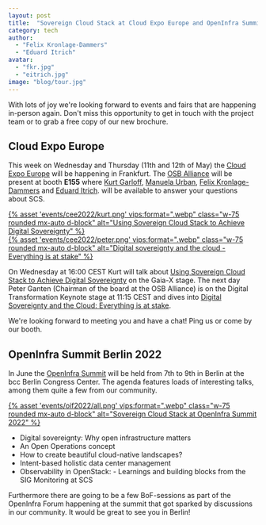 ```yaml
---
layout: post
title:  "Sovereign Cloud Stack at Cloud Expo Europe and OpenInfra Summit"
category: tech
author:
  - "Felix Kronlage-Dammers"
  - "Eduard Itrich"
avatar:
  - "fkr.jpg"
  - "eitrich.jpg"
image: "blog/tour.jpg"
---
```

With lots of joy we're looking forward to events and fairs that are happening in-person again.
Don't miss this opportunity to get in touch with the project team or to grab a free copy
of our new brochure.


## Cloud Expo Europe

This week on Wednesday and Thursday (11th and 12th of May) the [Cloud Expo Europe](https://www.cloudexpoeurope.de/)
will be happening in Frankfurt. The [OSB Alliance](https://osb-alliance.de) will be present
at booth **E155** where [Kurt Garloff](https://scs.community/garloff), [Manuela Urban](https://scs.community/urban),
[Felix Kronlage-Dammers](https://scs.community/kronlage-dammers) and [Eduard Itrich](https://scs.community/itrich).
will be available to answer your questions about SCS.

<div class="row my-3">
  <div class="col-6">
    <a href="https://www.cloudexpoeurope.de/konferenzprogramm-2022/using-sovereign-cloud-stack-to-achieve-digital-sovereignty">
      {% asset 'events/cee2022/kurt.png' vips:format=".webp" class="w-75 rounded mx-auto d-block" alt="Using Sovereign Cloud Stack to Achieve Digital Sovereignty" %}
    </a>
  </div>
  <div class="col-6">
    <a href="https://www.cloudexpoeurope.de/konferenzprogramm-2022/digital-sovereignty-and-the-cloud-everything-is-at-stake">
      {% asset 'events/cee2022/peter.png' vips:format=".webp" class="w-75 rounded mx-auto d-block" alt="Digital sovereignty and the cloud - Everything is at stake" %}
    </a>
  </div>
</div>

On Wednesday at 16:00 CEST Kurt will talk about [Using Sovereign Cloud Stack to Achieve Digital Sovereignty](https://www.cloudexpoeurope.de/konferenzprogramm-2022/using-sovereign-cloud-stack-to-achieve-digital-sovereignty) on the Gaia-X stage.
The next day Peter Ganten (Chairman of the board at the OSB Alliance) is on the Digital Transformation Keynote stage at 11:15 CEST and dives into [Digital Sovereignty and the Cloud: Everything is at stake](https://www.cloudexpoeurope.de/konferenzprogramm-2022/digital-sovereignty-and-the-cloud-everything-is-at-stake).

We're looking forward to meeting you and have a chat! Ping us or come by our booth.

## OpenInfra Summit Berlin 2022

In June the [OpenInfra Summit](https://openinfra.dev/summit) will be held from 7th to 9th in Berlin at the bcc Berlin Congress Center.
The agenda features loads of interesting talks, among them quite a few from our community.

<div class="row my-3 justify-content-center">
  <div class="col-8">
    <a href="https://openinfra.dev/summit">
      {% asset 'events/oif2022/all.png' vips:format=".webp" class="w-75 rounded mx-auto d-block" alt="Sovereign Cloud Stack at OpenInfra Summit 2022" %}
    </a>
  </div>
</div>

* Digital sovereignty: Why open infrastructure matters
* An Open Operations concept
* How to create beautiful cloud-native landscapes?
* Intent-based holistic data center management
* Observability in OpenStack: - Learnings and building blocks from the SIG Monitoring at SCS

Furthermore there are going to be a few BoF-sessions as part of the OpenInfra Forum happening at the summit that
got sparked by discussions in our community. It would be great to see you in Berlin!

